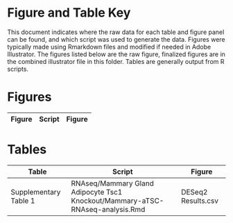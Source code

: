 Figure and Table Key
====================

This document indicates where the raw data for each table and figure panel can be found, and which script was used to generate the data.  Figures were typically made using Rmarkdown files and modified if needed in Adobe Illustrator.  The figures listed below are the raw figure, finalized figures are in the combined illustrator file in this folder.  Tables are generally output from R scripts.

# Figures

| Figure | Script | Figure |
| ------ | ------ | ------ |

# Tables 

| Table | Script | Figure |
| ------ | ------ | ------ |
| Supplementary Table 1 | RNAseq/Mammary Gland Adipocyte Tsc1 Knockout/Mammary-aTSC-RNAseq-analysis.Rmd | DESeq2 Results.csv|